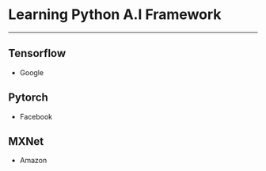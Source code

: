 # Learning Python A.I Framework
---

## Tensorflow
- Google


## Pytorch
- Facebook

## MXNet
- Amazon
